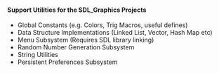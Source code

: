 #### Support Utilities for the SDL_Graphics Projects

* Global Constants (e.g. Colors, Trig Macros, useful defines)
* Data Structure Implementations (Linked List, Vector, Hash Map etc)
* Menu Subsystem (Requires SDL library linking)
* Random Number Generation Subsystem
* String Utilities
* Persistent Preferences Subsystem